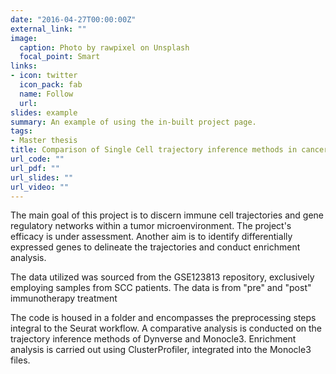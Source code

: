 ```yaml
---
date: "2016-04-27T00:00:00Z"
external_link: ""
image:
  caption: Photo by rawpixel on Unsplash
  focal_point: Smart
links:
- icon: twitter
  icon_pack: fab
  name: Follow
  url: 
slides: example
summary: An example of using the in-built project page.
tags:
- Master thesis
title: Comparison of Single Cell trajectory inference methods in cancer immunotherapy
url_code: ""
url_pdf: ""
url_slides: ""
url_video: ""
---
```


The main goal of this project is to discern immune cell trajectories and gene regulatory networks within a tumor microenvironment. The project's efficacy is under assessment. Another aim is to identify differentially expressed genes to delineate the trajectories and conduct enrichment analysis.

The data utilized was sourced from the GSE123813 repository, exclusively employing samples from SCC patients. The data is from "pre" and "post" immunotherapy treatment

The code is housed in a folder and encompasses the preprocessing steps integral to the Seurat workflow. A comparative analysis is conducted on the trajectory inference methods of Dynverse and Monocle3. Enrichment analysis is carried out using ClusterProfiler, integrated into the Monocle3 files.
